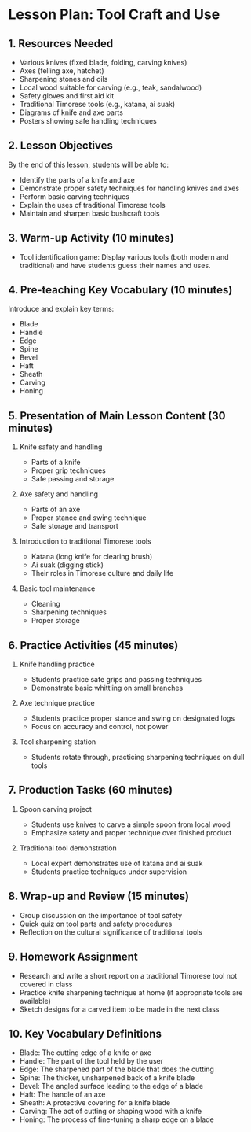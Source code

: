 # Lesson Plan: Tool Craft and Use

## 1. Resources Needed

- Various knives (fixed blade, folding, carving knives)
- Axes (felling axe, hatchet)
- Sharpening stones and oils
- Local wood suitable for carving (e.g., teak, sandalwood)
- Safety gloves and first aid kit
- Traditional Timorese tools (e.g., katana, ai suak)
- Diagrams of knife and axe parts
- Posters showing safe handling techniques

## 2. Lesson Objectives

By the end of this lesson, students will be able to:
- Identify the parts of a knife and axe
- Demonstrate proper safety techniques for handling knives and axes
- Perform basic carving techniques
- Explain the uses of traditional Timorese tools
- Maintain and sharpen basic bushcraft tools

## 3. Warm-up Activity (10 minutes)

- Tool identification game: Display various tools (both modern and traditional) and have students guess their names and uses.

## 4. Pre-teaching Key Vocabulary (10 minutes)

Introduce and explain key terms:
- Blade
- Handle
- Edge
- Spine
- Bevel
- Haft
- Sheath
- Carving
- Honing

## 5. Presentation of Main Lesson Content (30 minutes)

1. Knife safety and handling
   - Parts of a knife
   - Proper grip techniques
   - Safe passing and storage

2. Axe safety and handling
   - Parts of an axe
   - Proper stance and swing technique
   - Safe storage and transport

3. Introduction to traditional Timorese tools
   - Katana (long knife for clearing brush)
   - Ai suak (digging stick)
   - Their roles in Timorese culture and daily life

4. Basic tool maintenance
   - Cleaning
   - Sharpening techniques
   - Proper storage

## 6. Practice Activities (45 minutes)

1. Knife handling practice
   - Students practice safe grips and passing techniques
   - Demonstrate basic whittling on small branches

2. Axe technique practice
   - Students practice proper stance and swing on designated logs
   - Focus on accuracy and control, not power

3. Tool sharpening station
   - Students rotate through, practicing sharpening techniques on dull tools

## 7. Production Tasks (60 minutes)

1. Spoon carving project
   - Students use knives to carve a simple spoon from local wood
   - Emphasize safety and proper technique over finished product

2. Traditional tool demonstration
   - Local expert demonstrates use of katana and ai suak
   - Students practice techniques under supervision

## 8. Wrap-up and Review (15 minutes)

- Group discussion on the importance of tool safety
- Quick quiz on tool parts and safety procedures
- Reflection on the cultural significance of traditional tools

## 9. Homework Assignment

- Research and write a short report on a traditional Timorese tool not covered in class
- Practice knife sharpening technique at home (if appropriate tools are available)
- Sketch designs for a carved item to be made in the next class

## 10. Key Vocabulary Definitions

- Blade: The cutting edge of a knife or axe
- Handle: The part of the tool held by the user
- Edge: The sharpened part of the blade that does the cutting
- Spine: The thicker, unsharpened back of a knife blade
- Bevel: The angled surface leading to the edge of a blade
- Haft: The handle of an axe
- Sheath: A protective covering for a knife blade
- Carving: The act of cutting or shaping wood with a knife
- Honing: The process of fine-tuning a sharp edge on a blade